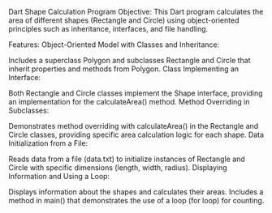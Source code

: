Dart Shape Calculation Program
Objective:
This Dart program calculates the area of different shapes (Rectangle and Circle) using object-oriented principles such as inheritance, interfaces, and file handling.

Features:
Object-Oriented Model with Classes and Inheritance:

Includes a superclass Polygon and subclasses Rectangle and Circle that inherit properties and methods from Polygon.
Class Implementing an Interface:

Both Rectangle and Circle classes implement the Shape interface, providing an implementation for the calculateArea() method.
Method Overriding in Subclasses:

Demonstrates method overriding with calculateArea() in the Rectangle and Circle classes, providing specific area calculation logic for each shape.
Data Initialization from a File:

Reads data from a file (data.txt) to initialize instances of Rectangle and Circle with specific dimensions (length, width, radius).
Displaying Information and Using a Loop:

Displays information about the shapes and calculates their areas.
Includes a method in main() that demonstrates the use of a loop (for loop) for counting.
